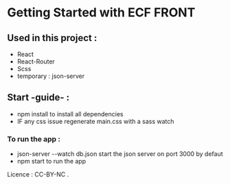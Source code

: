 # Getting Started with ECF FRONT

## Used in this project :

- React
- React-Router
- Scss
- temporary : json-server

## Start -guide- :

- npm install to install all dependencies
- IF any css issue regenerate main.css with a sass watch

### To run the app :

- json-server --watch db.json
  start the json server on port 3000 by defaut
- npm start
  to run the app

Licence : CC-BY-NC
.
